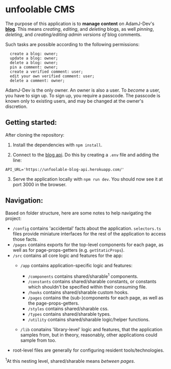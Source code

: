 # unfoolable CMS

The purpose of this application is to **manage content** on AdamJ-Dev's **[blog](https://unfoolable.blog)**. This means *creating*, *editing*, and *deleting* blogs, as well *pinning*, *deleting*, and *creating/editing admin versions of* blog comments. 

Such tasks are possible according to the following permissions:

```
  create a blog: owner;
  update a blog: owner;
  delete a blog: owner;
  pin a comment: owner;
  create a verified comment: user;
  edit your own verified comment: user;
  delete a comment: owner;
```

AdamJ-Dev is the only owner. An owner is also a user. To *become* a user, you have to sign up. To sign up, you require a passcode. The passcode is known only to existing users, and may be changed at the owner's discretion. 

## Getting started:

After cloning the repository:

1. Install the dependencies with `npm install`. 

2. Connect to the [blog api](https://github.com/AdamJ-Dev/unfoolable-blog-api). Do this by creating a `.env` file and adding the line:

```
API_URL='https://unfoolable-blog-api.herokuapp.com/'
```
3. Serve the application locally with `npm run dev`. You should now see it at port 3000 in the browser.

## Navigation:

Based on folder structure, here are some notes to help navigating the project:
- `/config` contains 'accidental' facts about the application. `selectors.ts` files provide miniature interfaces for the rest of the application to access those facts.
- `/pages` contains exports for the top-level components for each page, as well as for page-props-getters (e.g. `getStaticProps`).
- `/src` contains all core logic and features for the app: 
  - `/app` contains application-specific logic and features: 
    - `/components` contains shared/sharable<sup>1</sup> components.
    - `/constants` contains shared/sharable constants, or constants which shouldn't be specified within their consuming file.
    - `/hooks` contains shared/sharable custom hooks.
    - `/pages` contains the (sub-)components for each page, as well as the page-props-getters.
    - `/styles` contains shared/sharable css.
    - `/types` contains shared/sharable types.
    - `/utility` contains shared/sharable logic/helper functions.
    
  - `/lib` conatains 'library-level' logic and features, that the application samples from, but in theory, reasonably, other applications could sample from too.
- root-level files are generally for configuring resident tools/technologies.

<sup>1</sup>At this nesting level, shared/sharable means *between pages*.

